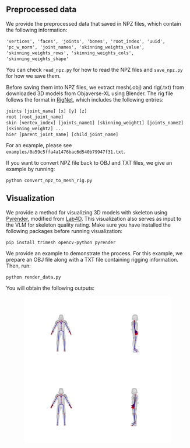## Preprocessed data
We provide the preprocessed data that saved in NPZ files, which contain the following information:
```
'vertices', 'faces', 'joints', 'bones', 'root_index', 'uuid', 'pc_w_norm', 'joint_names', 'skinning_weights_value', 'skinning_weights_rows', 'skinning_weights_cols', 'skinning_weights_shape'
```
You can check `read_npz.py` for how to read the NPZ files and `save_npz.py` for how we save them.

Before saving them into NPZ files, we extract mesh(.obj) and rig(.txt) from downloaded 3D models from Objaverse-XL using Blender. The rig file follows the format in [RigNet](https://github.com/zhan-xu/RigNet), which includes the following entries:
```
joints [joint_name] [x] [y] [z]
root [root_joint_name]
skin [vertex_index] [joints_name1] [skinning_weight1] [joints_name2] [skinning_weight2] ...
hier [parent_joint_name] [child_joint_name]
```
For an example, please see `examples/0a59c5ffa4a1476bac6d540b79947f31.txt`.

If you want to convert NPZ file back to OBJ and TXT files, we give an example by running:
```
python convert_npz_to_mesh_rig.py
```

## Visualization
We provide a method for visualizing 3D models with skeleton using [Pyrender](https://github.com/mmatl/pyrender), modified from [Lab4D](https://github.com/lab4d-org/lab4d/tree/ppr/). This visualization also serves as input to the VLM for skeleton quality rating. Make sure you have installed the following packages before running visualization:
```
pip install trimesh opencv-python pyrender
```

We provide an example to demonstrate the process. For this example, we prepare an OBJ file along with a TXT file containing rigging information. Then, run:
```
python render_data.py
```
You will obtain the following outputs:

<p align="center">
  <img width="80%" src="examples/0a59c5ffa4a1476bac6d540b79947f31_render_results.png"/>
</p>

